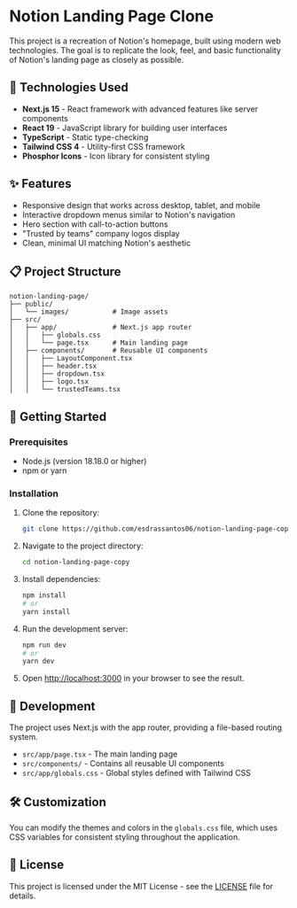 # Notion Landing Page Clone

This project is a recreation of Notion's homepage, built using modern web technologies. The goal is to replicate the look, feel, and basic functionality of Notion's landing page as closely as possible.

## 🚀 Technologies Used

- **Next.js 15** - React framework with advanced features like server components
- **React 19** - JavaScript library for building user interfaces
- **TypeScript** - Static type-checking
- **Tailwind CSS 4** - Utility-first CSS framework
- **Phosphor Icons** - Icon library for consistent styling

## ✨ Features

- Responsive design that works across desktop, tablet, and mobile
- Interactive dropdown menus similar to Notion's navigation
- Hero section with call-to-action buttons
- "Trusted by teams" company logos display
- Clean, minimal UI matching Notion's aesthetic

## 📋 Project Structure

```
notion-landing-page/
├── public/
│   └── images/           # Image assets
├── src/
│   ├── app/              # Next.js app router
│   │   ├── globals.css
│   │   └── page.tsx      # Main landing page
│   ├── components/       # Reusable UI components
│   │   ├── LayoutComponent.tsx
│   │   ├── header.tsx
│   │   ├── dropdown.tsx
│   │   ├── logo.tsx
│   │   └── trustedTeams.tsx
```

## 🚦 Getting Started

### Prerequisites

- Node.js (version 18.18.0 or higher)
- npm or yarn

### Installation

1. Clone the repository:
   ```bash
   git clone https://github.com/esdrassantos06/notion-landing-page-copy.git
   ```

2. Navigate to the project directory:
   ```bash
   cd notion-landing-page-copy
   ```

3. Install dependencies:
   ```bash
   npm install
   # or
   yarn install
   ```

4. Run the development server:
   ```bash
   npm run dev
   # or
   yarn dev
   ```

5. Open [http://localhost:3000](http://localhost:3000) in your browser to see the result.

## 📱 Development

The project uses Next.js with the app router, providing a file-based routing system.

- `src/app/page.tsx` - The main landing page
- `src/components/` - Contains all reusable UI components
- `src/app/globals.css` - Global styles defined with Tailwind CSS

## 🛠️ Customization

You can modify the themes and colors in the `globals.css` file, which uses CSS variables for consistent styling throughout the application.

## 📝 License

This project is licensed under the MIT License - see the [LICENSE](LICENSE) file for details.